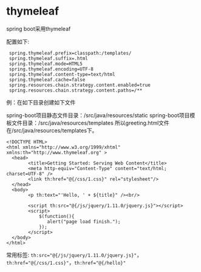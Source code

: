 # thymeleaf
spring boot采用thymeleaf

配置如下:

 ```
  spring.thymeleaf.prefix=classpath:/templates/
  spring.thymeleaf.suffix=.html
  spring.thymeleaf.mode=HTML5
  spring.thymeleaf.encoding=UTF-8
  spring.thymeleaf.content-type=text/html
  spring.thymeleaf.cache=false
  spring.resources.chain.strategy.content.enabled=true
  spring.resources.chain.strategy.content.paths=/**
```

例：在如下目录创建如下文件

spring-boot项目静态文件目录：/src/java/resources/static 
spring-boot项目模板文件目录：/src/java/resources/templates 
所以greeting.html文件在/src/java/resources/templates下。

```
<!DOCTYPE HTML>
<html xmlns="http://www.w3.org/1999/xhtml" xmlns:th="http://www.thymeleaf.org" >
  <head>
        <title>Getting Started: Serving Web Content</title>
        <meta http-equiv="Content-Type" content="text/html; charset=UTF-8" />
        <link th:href="@{/css/1.css}" rel="stylesheet"/>
  </head>
  <body>
        <p th:text="'Hello, ' + ${title}" /><br/>

        <script th:src="@{/js/jquery/1.11.0/jquery.js}"></script>
        <script>
            $(function(){
               alert("page load finish.");
            });
        </script>
  </body>
</html>
```

常用标签: `th:src="@{/js/jquery/1.11.0/jquery.js}"`，`th:href="@{/css/1.css}"`，`th:href="@{/hello}"`
